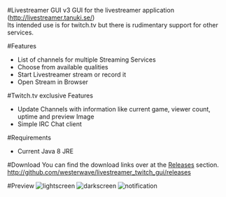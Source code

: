 #Livestreamer GUI v3
GUI for the livestreamer application (http://livestreamer.tanuki.se/)<br>
Its intended use is for twitch.tv but there is rudimentary support for other services.

#Features
 - List of channels for multiple Streaming Services
 - Choose from available qualities
 - Start Livestreamer stream or record it
 - Open Stream in Browser

#Twitch.tv exclusive Features
 - Update Channels with information like current game, viewer count, uptime and preview Image
 - Simple IRC Chat client

#Requirements
 - Current Java 8 JRE

#Download
You can find the download links over at the <a href src="">Releases</a> section.
http://github.com/westerwave/livestreamer_twitch_gui/releases

#Preview
![lightscreen](https://cloud.githubusercontent.com/assets/1731203/15981648/b4d03d80-2f78-11e6-929f-038a112af26e.png)
![darkscreen](https://cloud.githubusercontent.com/assets/1731203/15981649/b64ee31e-2f78-11e6-879d-efde71877bc8.png)
![notification](https://cloud.githubusercontent.com/assets/1731203/15981650/b7a30dc6-2f78-11e6-951b-289c408c6c6a.png)
